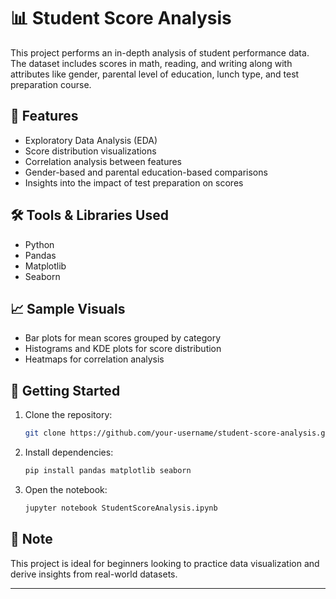 # 📊 Student Score Analysis

This project performs an in-depth analysis of student performance data. The dataset includes scores in math, reading, and writing along with attributes like gender, parental level of education, lunch type, and test preparation course.

## 🔧 Features

- Exploratory Data Analysis (EDA)
- Score distribution visualizations
- Correlation analysis between features
- Gender-based and parental education-based comparisons
- Insights into the impact of test preparation on scores

## 🛠️ Tools & Libraries Used

- Python
- Pandas
- Matplotlib
- Seaborn

## 📈 Sample Visuals

- Bar plots for mean scores grouped by category
- Histograms and KDE plots for score distribution
- Heatmaps for correlation analysis

## 🚀 Getting Started

1. Clone the repository:
   ```bash
   git clone https://github.com/your-username/student-score-analysis.git
   ```
2. Install dependencies:
   ```bash
   pip install pandas matplotlib seaborn
   ```
3. Open the notebook:
   ```bash
   jupyter notebook StudentScoreAnalysis.ipynb
   ```

## 📌 Note

This project is ideal for beginners looking to practice data visualization and derive insights from real-world datasets.

---


